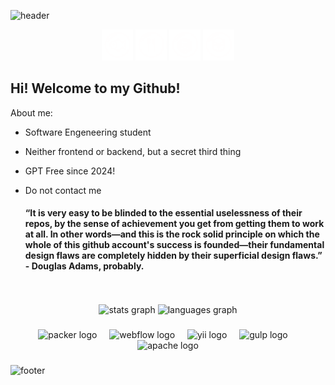 ![header](https://capsule-render.vercel.app/api?type=waving&color=0:5BCEFA,100:F5A9B8&height=230&section=header&text=Pwyll&animation=fadeIn&fontSize=90&fontColor=FFFFFF)

<p align="center">
<a href="https://github.com/Pwyll38/CoeQuest" style="text-decoration: none">
  <img height="50" src="Assets/fish.png"/>
</a>
<a href="https://github.com/Pwyll38/Restaurante-tierlist" style="text-decoration: none">
  <img height="50" src="Assets/restaurant.png"/>
</a>
<a href="https://github.com/Pwyll38/GrafosOuDnd" style="text-decoration: none">
  <img height="50" src="Assets/dnd.png"/>
</a>
<a href="https://github.com/Pwyll38/PhishMod" style="text-decoration: none">
  <img height="50" src="Assets/mc.png"/>
</a>
</p>

## Hi! Welcome to my Github!
About me:
  - Software Engeneering student
  - Neither frontend or backend, but a secret third thing
  - GPT Free since 2024!
  - Do not contact me

    #### “It is very easy to be blinded to the essential uselessness of their repos, by the sense of achievement you get from getting them to work at all. In other words—and this is the rock solid principle on which the whole of this github account's success is founded—their fundamental design flaws are completely hidden by their superficial design flaws.” - Douglas Adams, probably.

<br />
<br />

<div align="center">
  <img src="https://github-readme-stats.vercel.app/api?username=Pwyll38&hide_title=false&hide_rank=false&show_icons=true&include_all_commits=true&count_private=true&disable_animations=false&theme=cobalt&locale=en&hide_border=true&order=1" height="150" alt="stats graph"  />
  <img src="https://github-readme-stats.vercel.app/api/top-langs?username=Pwyll38&locale=en&hide_title=false&layout=compact&card_width=320&langs_count=5&theme=cobalt&hide_border=true&order=2" height="150" alt="languages graph"  />
</div>

###

<div align="center">
  <img src="https://cdn.jsdelivr.net/gh/devicons/devicon/icons/packer/packer-original.svg" height="40" alt="packer logo"  />
  <img width="12" />
  <img src="https://cdn.jsdelivr.net/gh/devicons/devicon/icons/webflow/webflow-original.svg" height="40" alt="webflow logo"  />
  <img width="12" />
  <img src="https://cdn.jsdelivr.net/gh/devicons/devicon/icons/yii/yii-original.svg" height="40" alt="yii logo"  />
  <img width="12" />
  <img src="https://cdn.jsdelivr.net/gh/devicons/devicon/icons/gulp/gulp-plain.svg" height="40" alt="gulp logo"  />
  <img width="12" />
  <img src="https://cdn.jsdelivr.net/gh/devicons/devicon/icons/apache/apache-original.svg" height="40" alt="apache logo"  />
</div>

###

![footer](https://capsule-render.vercel.app/api?type=waving&color=0:5BCEFA,100:F5A9B8&height=100&section=footer)
